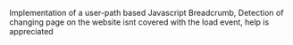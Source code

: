 Implementation of a user-path based Javascript Breadcrumb, Detection of changing page on the website isnt covered with the load event, help is appreciated
